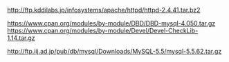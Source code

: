 http://ftp.kddilabs.jp/infosystems/apache/httpd/httpd-2.4.41.tar.bz2

https://www.cpan.org/modules/by-module/DBD/DBD-mysql-4.050.tar.gz
https://www.cpan.org/modules/by-module/Devel/Devel-CheckLib-1.14.tar.gz

http://ftp.iij.ad.jp/pub/db/mysql/Downloads/MySQL-5.5/mysql-5.5.62.tar.gz
